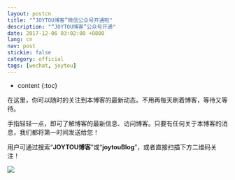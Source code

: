 ```yaml
---
layout: postcn
title: "“JOYTOU博客”微信公众号开通啦"
description: "“JOYTOU博客”公众号开通"
date: 2017-12-06 03:02:00 +0800
lang: cn
nav: post
stickie: false
category: official
tags: [wechat, joytou]
---
```


* content
{:toc}


<p>在这里，你可以随时的关注到本博客的最新动态。不用再每天刷着博客，等待又等待。</p>
<p>手指轻轻一点，即可了解博客的最新信息、访问博客。只要有任何关于本博客的消息，我们都将第一时间发送给您！</p>
<p>用户可通过搜索“<b>JOYTOU博客</b>”或“<b>joytouBlog</b>”，或者直接扫描下方二维码关注！</p>
<img src="{{ '/assets/qrcode_for_gh_fdcd74bd5633_1280.jpg' | prepend: site.baseurl }}" class="img-responsive"/>
